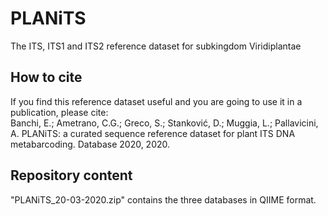 # PLANiTS
The ITS, ITS1 and ITS2 reference dataset for subkingdom Viridiplantae

## How to cite
If you find this reference dataset useful and you are going to use it in a publication, please cite:  
Banchi, E.; Ametrano, C.G.; Greco, S.; Stanković, D.; Muggia, L.; Pallavicini, A. PLANiTS: a curated sequence reference dataset for plant ITS DNA metabarcoding. Database 2020, 2020.

## Repository content

"PLANiTS_20-03-2020.zip" contains the three databases in QIIME format.
